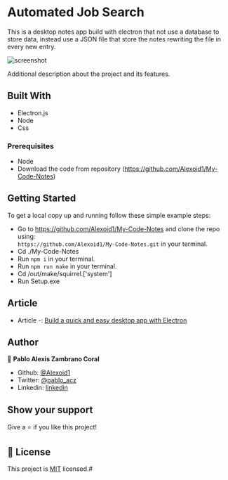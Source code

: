 # Automated Job Search

This is a desktop notes app build with electron that not use a database to store data, instead use a JSON file that store the notes rewriting the file in every new entry.

![screenshot](./screen.png)

Additional description about the project and its features.

## Built With

- Electron.js
- Node
- Css


### Prerequisites

- Node
- Download the code from repository (https://github.com/Alexoid1/My-Code-Notes)


## Getting Started

To get a local copy up and running follow these simple example steps:

- Go to https://github.com/Alexoid1/My-Code-Notes and clone the repo using: <br>
`https://github.com/Alexoid1/My-Code-Notes.git` in your terminal.
- Cd ./My-Code-Notes
- Run `npm i` in your terminal.
- Run `npm run make` in your terminal.
- Cd /out/make/squirrel.['system']
- Run  Setup.exe

## Article

- Article -: [Build a quick and easy desktop app with Electron](https://alex-zam.medium.com/build-your-desktop-app-quick-and-easy-with-electron-123ae7190559)


## Author

👤 **Pablo Alexis Zambrano Coral**

- Github: [@Alexoid1](https://github.com/Alexoid1)
- Twitter: [@pablo_acz](https://twitter.com/pablo_acz)
- Linkedin: [linkedin](https://www.linkedin.com/in/pablo-alexis-zambrano-coral-7a614a189/)



## Show your support

Give a ⭐️ if you like this project!



## 📝 License

This project is [MIT](LICENSE) licensed.#
